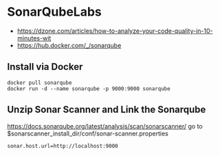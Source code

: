 # SonarQubeLabs

- https://dzone.com/articles/how-to-analyze-your-code-quality-in-10-minutes-wit
- https://hub.docker.com/_/sonarqube

## Install via Docker

```
docker pull sonarqube
docker run -d --name sonarqube -p 9000:9000 sonarqube
```

## Unzip Sonar Scanner and Link the Sonarqube
https://docs.sonarqube.org/latest/analysis/scan/sonarscanner/
 go to $sonarscanner_install_dir/conf/sonar-scanner.properties
 ```
 sonar.host.url=http://localhost:9000
 ```

